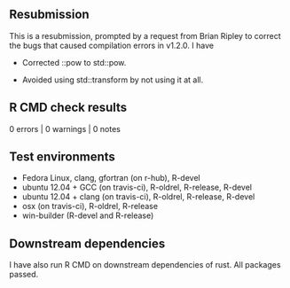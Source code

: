 ## Resubmission

This is a resubmission, prompted by a request from Brian Ripley to correct the bugs that caused compilation errors in v1.2.0. I have

* Corrected ::pow to std::pow.

* Avoided using std::transform by not using it at all.

## R CMD check results

0 errors | 0 warnings | 0 notes

## Test environments

- Fedora Linux, clang, gfortran (on r-hub), R-devel 
- ubuntu 12.04 + GCC (on travis-ci), R-oldrel, R-release, R-devel
- ubuntu 12.04 + clang (on travis-ci), R-oldrel, R-release, R-devel
- osx (on travis-ci), R-oldrel, R-release
- win-builder (R-devel and R-release)

## Downstream dependencies

I have also run R CMD on downstream dependencies of rust.
All packages passed.
